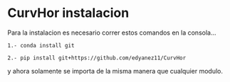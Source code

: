 # CurvHor instalacion
Para la instalacion es necesario correr estos comandos en la consola...  
```
1.- conda install git
```
```
2.- pip install git+https://github.com/edyanez11/CurvHor     
```
y ahora solamente se importa de la misma manera que cualquier modulo.                                                                     
